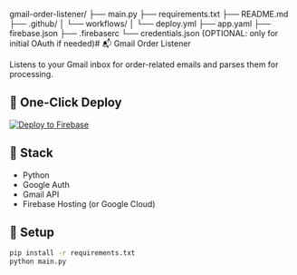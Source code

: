 gmail-order-listener/
├── main.py
├── requirements.txt
├── README.md
├── .github/
│   └── workflows/
│       └── deploy.yml
├── app.yaml
├── firebase.json
├── .firebaserc
└── credentials.json (OPTIONAL: only for initial OAuth if needed)# 📬 Gmail Order Listener

Listens to your Gmail inbox for order-related emails and parses them for processing.

## 🚀 One-Click Deploy

[![Deploy to Firebase](https://www.gstatic.com/mobilesdk/210513_mobilesdk/logo/2x/firebase_28dp.png)](https://console.firebase.google.com/project/_/overview?deploy=https://github.com/YOUR_USERNAME/gmail-order-listener)

## 🧰 Stack
- Python
- Google Auth
- Gmail API
- Firebase Hosting (or Google Cloud)

## 🧾 Setup
```bash
pip install -r requirements.txt
python main.py
